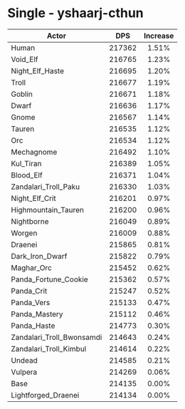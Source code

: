 # Single - yshaarj-cthun
| Actor | DPS | Increase |
|---|:---:|:---:|
|Human|217362|1.51%|
|Void_Elf|216765|1.23%|
|Night_Elf_Haste|216695|1.20%|
|Troll|216677|1.19%|
|Goblin|216671|1.18%|
|Dwarf|216636|1.17%|
|Gnome|216567|1.14%|
|Tauren|216535|1.12%|
|Orc|216534|1.12%|
|Mechagnome|216492|1.10%|
|Kul_Tiran|216389|1.05%|
|Blood_Elf|216371|1.04%|
|Zandalari_Troll_Paku|216330|1.03%|
|Night_Elf_Crit|216201|0.97%|
|Highmountain_Tauren|216200|0.96%|
|Nightborne|216049|0.89%|
|Worgen|216009|0.88%|
|Draenei|215865|0.81%|
|Dark_Iron_Dwarf|215822|0.79%|
|Maghar_Orc|215452|0.62%|
|Panda_Fortune_Cookie|215362|0.57%|
|Panda_Crit|215247|0.52%|
|Panda_Vers|215133|0.47%|
|Panda_Mastery|215112|0.46%|
|Panda_Haste|214773|0.30%|
|Zandalari_Troll_Bwonsamdi|214643|0.24%|
|Zandalari_Troll_Kimbul|214614|0.22%|
|Undead|214585|0.21%|
|Vulpera|214269|0.06%|
|Base|214135|0.00%|
|Lightforged_Draenei|214134|0.00%|
